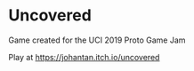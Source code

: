# Uncovered
Game created for the UCI 2019 Proto Game Jam

Play at https://johantan.itch.io/uncovered
